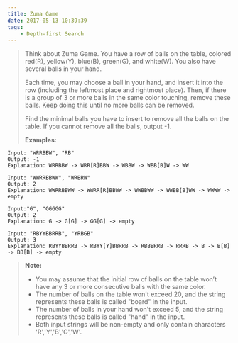 ```yaml
---
title: Zuma Game
date: 2017-05-13 10:39:39
tags:
    - Depth-first Search
---
```



> Think about Zuma Game. You have a row of balls on the table, colored red(R), yellow(Y), blue(B), green(G), and white(W). You also have several balls in your hand.
>
> Each time, you may choose a ball in your hand, and insert it into the row (including the leftmost place and rightmost place). Then, if there is a group of 3 or more balls in the same color touching, remove these balls. Keep doing this until no more balls can be removed.
>
> Find the minimal balls you have to insert to remove all the balls on the table. If you cannot remove all the balls, output -1.
>
> **Examples:**
```
Input: "WRRBBW", "RB"
Output: -1
Explanation: WRRBBW -> WRR[R]BBW -> WBBW -> WBB[B]W -> WW

Input: "WWRRBBWW", "WRBRW"
Output: 2
Explanation: WWRRBBWW -> WWRR[R]BBWW -> WWBBWW -> WWBB[B]WW -> WWWW -> empty

Input:"G", "GGGGG"
Output: 2
Explanation: G -> G[G] -> GG[G] -> empty

Input: "RBYYBBRRB", "YRBGB"
Output: 3
Explanation: RBYYBBRRB -> RBYY[Y]BBRRB -> RBBBRRB -> RRRB -> B -> B[B] -> BB[B] -> empty
```
> **Note:**
>
> + You may assume that the initial row of balls on the table won’t have any 3 or more consecutive balls with the same color.
> + The number of balls on the table won't exceed 20, and the string represents these balls is called "board" in the input.
> + The number of balls in your hand won't exceed 5, and the string represents these balls is called "hand" in the input.
> + Both input strings will be non-empty and only contain characters 'R','Y','B','G','W'.

<!--more-->
